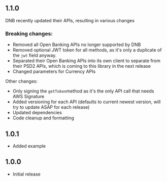 ## 1.1.0

DNB recently updated their APIs, resulting in various changes

### **Breaking changes:**

* Removed all Open Banking APIs no longer supported by DNB
* Removed optional JWT token for all methods, as it's only a duplicate of the `jwt` field anyway.
* Separated their Open Banking APIs into its own client to separate from their PSD2 APIs, which is coming to this library in the next release
* Changed parameters for Currency APIs

Other changes:

- Only signing the `getToken`method as it's the only API call that needs AWS Signature
- Added versioning for each API (defaults to current newest version, will try to update ASAP for each release)
- Updated dependencies
- Code cleanup and formatting



## 1.0.1

* Added example

## 1.0.0

* Initial release
